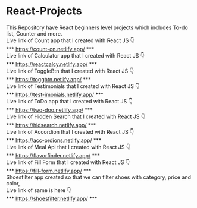 # React-Projects
This Repository have React beginners level projects which includes To-do list, Counter and more.
<br>
Live link of Count app that I created with React JS 👇
<br>
*** https://count-on.netlify.app/ ***
<br>
Live link of Calculator app that I created with React JS 👇
<br>
*** https://reactcalcy.netlify.app/ ***
<br>
Live link of ToggleBtn that I created with React JS 👇
<br>
*** https://toggbtn.netlify.app/ ***
<br>
Live link of Testimonials that I created with React JS 👇
<br>
*** https://test-imonials.netlify.app/ ***
<br>
Live link of ToDo app that I created with React JS 👇
<br>
*** https://two-doo.netlify.app/ ***
<br>
Live link of Hidden Search that I created with React JS 👇
<br>
*** https://hidsearch.netlify.app/ ***
<br>
Live link of Accordion that I created with React JS 👇
<br>
*** https://acc-ordions.netlify.app/ ***
<br>
Live link of Meal Api that I created with React JS 👇
<br>
*** https://flavorfinder.netlify.app/ ***
<br>
Live link of Fill Form that I created with React JS 👇
<br>
*** https://fill-form.netlify.app/ ***
<br>
Shoesfilter app created so that we can filter shoes with category, price and color, <br> Live link of same is here  👇
<br>
*** https://shoesfilter.netlify.app/ ***

